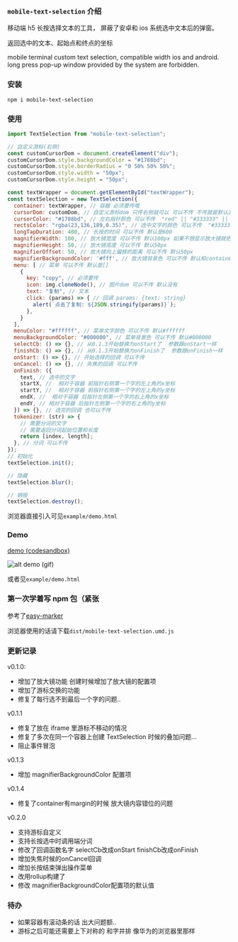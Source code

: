 ### `mobile-text-selection` 介绍

移动端 h5 长按选择文本的工具， 屏蔽了安卓和 ios 系统选中文本后的弹窗。

返回选中的文本、起始点和终点的坐标

mobile terminal custom text selection, compatible width ios and android. long press pop-up window provided by the system are forbidden.

### 安装

```
npm i mobile-text-selection
```

### 使用

```js
import TextSelection from "mobile-text-selection";

// 自定义游标(右侧)
const customCursorDom = document.createElement("div");
customCursorDom.style.backgroundColor = "#1788bd";
customCursorDom.style.borderRadius = "0 50% 50% 50%";
customCursorDom.style.width = "50px";
customCursorDom.style.height = "50px";

const textWrapper = document.getElementById("textWrapper");
const textSelection = new TextSelection({
  container: textWrapper, // 容器 必须要传哦
  cursorDom: customDom, // 自定义游标dom 只传右侧就可以 可以不传 不传就是默认游标 如果传了 那么下面cursorColor就失效了
  cursorColor: "#1788bd", // 左右指针颜色 可以不传  "red" || "#333333" || "rgba(125,125,125)"
  rectsColor: "rgba(23,136,189,0.35)", // 选中文字的颜色 可以不传  "#333333aa" || "rgba(125,125,125, 0.5)" 需要是个透明色哦
  longTapDuration: 400, // 长按的时间 可以不传 默认是600
  magnifierWidth: 100, // 放大镜宽度 可以不传 默认100px 如果不想显示放大镜就把宽高都改成0
  magnifierHeight: 50, // 放大镜高度 可以不传 默认50px
  magnifierOffset: 50, // 放大镜向上偏移的距离 可以不传 默认50px
  magnifierBackgroundColor: '#fff', // 放大镜背景色 可以不传 默认和container背景一样（该配置项从 v0.1.2 起生效） 感谢@zangzimi
  menu: [ // 菜单 可以不传 默认是[]
    {
      key: "copy", // 必须要传
      icon: img.cloneNode(), // 图片dom 可以不传 默认没有
      text: "复制", // 文本
      click: (params) => { // 回调 params: {text: string}
        alert(`点击了复制: ${JSON.stringify(params)}`);
      },
    }
  ],
  menuColor: "#ffffff", // 菜单文字颜色 可以不传 默认#ffffff
  menuBackgroundColor: "#000000", // 菜单背景色 可以不传 默认#000000
  selectCb: () => {}, // 从0.1.3开始替换为onStart了  参数跟onStart一样
  finishCb: () => {}, // 从0.1.3开始替换为onFinish了  参数跟onFinish一样
  onStart: () => {}, // 开始选择的回调 可以不传
  onCancel: () => {}, // 失焦的回调 可以不传
  onFinish: ({
    text, // 选中的文字
    startX, //  相对于容器 前指针右侧第一个字的左上角的x坐标
    startY, //  相对于容器 前指针右侧第一个字的左上角的y坐标
    endX, //  相对于容器 后指针左侧第一个字的右上角的x坐标
    endY, // 相对于容器 后指针左侧第一个字的右上角的y坐标
  }) => {}, // 选完的回调 也可以不传
  tokenizer: (str) => {
    // 需要分词的文字
    // 需要返回分词起始位置和长度
    return [index, length];
  }, // 分词 可以不传
});
// 初始化
textSelection.init();

// 隐藏
textSelection.blur();

// 销毁
textSelection.destroy();
```

浏览器直接引入可见`example/demo.html`
### Demo

[demo (codesandbox)](https://codesandbox.io/s/mobile-text-selection-example-zc9k3?file=/src/App.js)

![alt demo (gif)](https://github.com/ReynardFox99/mobile-text-selection/blob/master/demo.gif "demo (gif)")

或者见`example/demo.html`

### 第一次学着写 npm 包（紧张

参考了[easy-marker](https://github.com/luojilab/easy-marker.git)

浏览器使用的话请下载`dist/mobile-text-selection.umd.js`

### 更新记录

v0.1.0:

- 增加了放大镜功能 创建时候增加了放大镜的配置项
- 增加了游标交换的功能
- 修复了每行选不到最后一个字的问题..

v0.1.1

- 修复了放在 iframe 里游标不移动的情况
- 修复了多次在同一个容器上创建 TextSelection 时候的叠加问题...
- 阻止事件冒泡

v0.1.3

- 增加 magnifierBackgroundColor 配置项

v0.1.4

- 修复了container有margin的时候 放大镜内容错位的问题

v0.2.0
- 支持游标自定义
- 支持长按选中时调用端分词
- 修改了回调函数名字 selectCb改成onStart finishCb改成onFinish
- 增加失焦时候的onCancel回调
- 增加长按结束弹出操作菜单
- 改用rollup构建了
- 修改 magnifierBackgroundColor配置项的默认值

### 待办

- 如果容器有滚动条的话 出大问题额..
- 游标之后可能还需要上下对称的 和字并排 像华为的浏览器里那样
